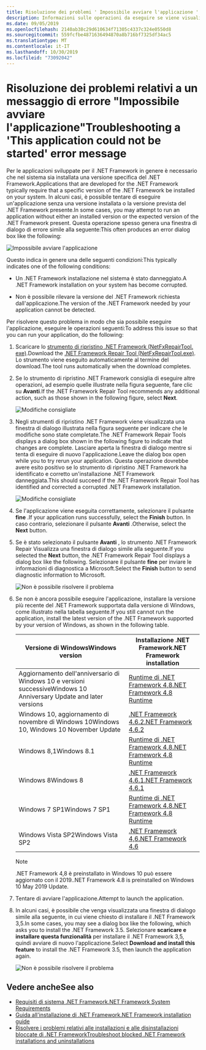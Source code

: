 ```yaml
---
title: Risoluzione dei problemi ' Impossibile avviare l'applicazione '
description: Informazioni sulle operazioni da eseguire se viene visualizzata la finestra di dialogo "Impossibile avviare l'applicazione".
ms.date: 09/05/2019
ms.openlocfilehash: 2140ab38c29d610634f71305c4337c324e0550d8
ms.sourcegitcommit: 559fcfbe4871636494870a8b716bf7325df34ac5
ms.translationtype: MT
ms.contentlocale: it-IT
ms.lasthandoff: 10/30/2019
ms.locfileid: "73092042"
---
```

# <a name="troubleshooting-a-this-application-could-not-be-started-error-message"></a><span data-ttu-id="41808-103">Risoluzione dei problemi relativi a un messaggio di errore "Impossibile avviare l'applicazione"</span><span class="sxs-lookup"><span data-stu-id="41808-103">Troubleshooting a 'This application could not be started' error message</span></span>

<span data-ttu-id="41808-104">Per le applicazioni sviluppate per il .NET Framework in genere è necessario che nel sistema sia installata una versione specifica del .NET Framework.</span><span class="sxs-lookup"><span data-stu-id="41808-104">Applications that are developed for the .NET Framework typically require that a specific version of the .NET Framework be installed on your system.</span></span> <span data-ttu-id="41808-105">In alcuni casi, è possibile tentare di eseguire un'applicazione senza una versione installata o la versione prevista del .NET Framework presente.</span><span class="sxs-lookup"><span data-stu-id="41808-105">In some cases, you may attempt to run an application without either an installed version or the expected version of the .NET Framework present.</span></span> <span data-ttu-id="41808-106">Questa operazione spesso genera una finestra di dialogo di errore simile alla seguente:</span><span class="sxs-lookup"><span data-stu-id="41808-106">This often produces an error dialog box like the following:</span></span>

![Impossibile avviare l'applicazione](media/application-not-started/app-could-not-be-started.png)

<span data-ttu-id="41808-108">Questo indica in genere una delle seguenti condizioni:</span><span class="sxs-lookup"><span data-stu-id="41808-108">This typically indicates one of the following conditions:</span></span>

- <span data-ttu-id="41808-109">Un .NET Framework installazione nel sistema è stato danneggiato.</span><span class="sxs-lookup"><span data-stu-id="41808-109">A .NET Framework installation on your system has become corrupted.</span></span>

- <span data-ttu-id="41808-110">Non è possibile rilevare la versione del .NET Framework richiesta dall'applicazione.</span><span class="sxs-lookup"><span data-stu-id="41808-110">The version of the .NET Framework needed by your application cannot be detected.</span></span>

<span data-ttu-id="41808-111">Per risolvere questo problema in modo che sia possibile eseguire l'applicazione, eseguire le operazioni seguenti:</span><span class="sxs-lookup"><span data-stu-id="41808-111">To address this issue so that you can run your application, do the following:</span></span>

1. <span data-ttu-id="41808-112">Scaricare lo [strumento di ripristino .NET Framework (NetFxRepairTool. exe)](https://www.microsoft.com/download/details.aspx?id=30135).</span><span class="sxs-lookup"><span data-stu-id="41808-112">Download the [.NET Framework Repair Tool (NetFxRepairTool.exe)](https://www.microsoft.com/download/details.aspx?id=30135).</span></span> <span data-ttu-id="41808-113">Lo strumento viene eseguito automaticamente al termine del download.</span><span class="sxs-lookup"><span data-stu-id="41808-113">The tool runs automatically when the download completes.</span></span>

1. <span data-ttu-id="41808-114">Se lo strumento di ripristino .NET Framework consiglia di eseguire altre operazioni, ad esempio quelle illustrate nella figura seguente, fare clic su **Avanti**.</span><span class="sxs-lookup"><span data-stu-id="41808-114">If the .NET Framework Repair Tool recommends any additional action, such as those shown in the following figure, select **Next**.</span></span>

   ![Modifiche consigliate](media/application-not-started/repair-tool-recommended-changes.png)

1. <span data-ttu-id="41808-116">Negli strumenti di ripristino .NET Framework viene visualizzata una finestra di dialogo illustrata nella figura seguente per indicare che le modifiche sono state completate.</span><span class="sxs-lookup"><span data-stu-id="41808-116">The .NET Framework Repair Tools displays a dialog box shown in the following figure to indicate that changes are complete.</span></span> <span data-ttu-id="41808-117">Lasciare aperta la finestra di dialogo mentre si tenta di eseguire di nuovo l'applicazione.</span><span class="sxs-lookup"><span data-stu-id="41808-117">Leave the dialog box open while you to try rerun your application.</span></span> <span data-ttu-id="41808-118">Questa operazione dovrebbe avere esito positivo se lo strumento di ripristino .NET Framework ha identificato e corretto un'installazione .NET Framework danneggiata.</span><span class="sxs-lookup"><span data-stu-id="41808-118">This should succeed if the .NET Framework Repair Tool has identified and corrected a corrupted .NET Framework installation.</span></span>

   ![Modifiche consigliate](media/application-not-started/repair-tool-changes-complete.png)

1. <span data-ttu-id="41808-120">Se l'applicazione viene eseguita correttamente, selezionare il pulsante **fine** .</span><span class="sxs-lookup"><span data-stu-id="41808-120">If your application runs successfully, select the **Finish** button.</span></span> <span data-ttu-id="41808-121">In caso contrario, selezionare il pulsante **Avanti** .</span><span class="sxs-lookup"><span data-stu-id="41808-121">Otherwise, select the **Next** button.</span></span>

1. <span data-ttu-id="41808-122">Se è stato selezionato il pulsante **Avanti** , lo strumento .NET Framework Repair Visualizza una finestra di dialogo simile alla seguente.</span><span class="sxs-lookup"><span data-stu-id="41808-122">If you selected the **Next** button, the .NET Framework Repair Tool displays a dialog box like the following.</span></span> <span data-ttu-id="41808-123">Selezionare il pulsante **fine** per inviare le informazioni di diagnostica a Microsoft.</span><span class="sxs-lookup"><span data-stu-id="41808-123">Select the **Finish** button to send diagnostic information to Microsoft.</span></span>

   ![Non è possibile risolvere il problema](media/application-not-started/repair-tool-no-resolution.png)

1. <span data-ttu-id="41808-125">Se non è ancora possibile eseguire l'applicazione, installare la versione più recente del .NET Framework supportata dalla versione di Windows, come illustrato nella tabella seguente.</span><span class="sxs-lookup"><span data-stu-id="41808-125">If you still cannot run the application, install the latest version of the .NET Framework supported by your version of Windows, as shown in the following table.</span></span>

   |<span data-ttu-id="41808-126">Versione di Windows</span><span class="sxs-lookup"><span data-stu-id="41808-126">Windows version</span></span>|<span data-ttu-id="41808-127">Installazione .NET Framework</span><span class="sxs-lookup"><span data-stu-id="41808-127">.NET Framework installation</span></span>|
   |---|---|
   |<span data-ttu-id="41808-128">Aggiornamento dell'anniversario di Windows 10 e versioni successive</span><span class="sxs-lookup"><span data-stu-id="41808-128">Windows 10 Anniversary Update and later versions</span></span>|[<span data-ttu-id="41808-129">Runtime di .NET Framework 4,8</span><span class="sxs-lookup"><span data-stu-id="41808-129">.NET Framework 4.8 Runtime</span></span>](https://dotnet.microsoft.com/download/dotnet-framework/net48)|
   |<span data-ttu-id="41808-130">Windows 10, aggiornamento di novembre di Windows 10</span><span class="sxs-lookup"><span data-stu-id="41808-130">Windows 10, Windows 10 November Update</span></span>|[<span data-ttu-id="41808-131">.NET Framework 4.6.2</span><span class="sxs-lookup"><span data-stu-id="41808-131">.NET Framework 4.6.2</span></span>](https://www.microsoft.com/download/details.aspx?id=53345)|
   |<span data-ttu-id="41808-132">Windows 8,1</span><span class="sxs-lookup"><span data-stu-id="41808-132">Windows 8.1</span></span>|[<span data-ttu-id="41808-133">Runtime di .NET Framework 4,8</span><span class="sxs-lookup"><span data-stu-id="41808-133">.NET Framework 4.8 Runtime</span></span>](https://dotnet.microsoft.com/download/dotnet-framework/net48)|
   |<span data-ttu-id="41808-134">Windows 8</span><span class="sxs-lookup"><span data-stu-id="41808-134">Windows 8</span></span>|[<span data-ttu-id="41808-135">.NET Framework 4.6.1</span><span class="sxs-lookup"><span data-stu-id="41808-135">.NET Framework 4.6.1</span></span>](https://www.microsoft.com/download/details.aspx?id=49981)|
   |<span data-ttu-id="41808-136">Windows 7 SP1</span><span class="sxs-lookup"><span data-stu-id="41808-136">Windows 7 SP1</span></span>|[<span data-ttu-id="41808-137">Runtime di .NET Framework 4,8</span><span class="sxs-lookup"><span data-stu-id="41808-137">.NET Framework 4.8 Runtime</span></span>](https://dotnet.microsoft.com/download/dotnet-framework/net48)|
   |<span data-ttu-id="41808-138">Windows Vista SP2</span><span class="sxs-lookup"><span data-stu-id="41808-138">Windows Vista SP2</span></span>|[<span data-ttu-id="41808-139">.NET Framework 4,6</span><span class="sxs-lookup"><span data-stu-id="41808-139">.NET Framework 4.6</span></span>](https://www.microsoft.com/download/details.aspx?id=48130)|

   > [!NOTE]
   > <span data-ttu-id="41808-140">.NET Framework 4,8 è preinstallato in Windows 10 può essere aggiornato con il 2019.</span><span class="sxs-lookup"><span data-stu-id="41808-140">.NET Framework 4.8 is preinstalled on Windows 10 May 2019 Update.</span></span>

1. <span data-ttu-id="41808-141">Tentare di avviare l'applicazione.</span><span class="sxs-lookup"><span data-stu-id="41808-141">Attempt to launch the application.</span></span>

1. <span data-ttu-id="41808-142">In alcuni casi, è possibile che venga visualizzata una finestra di dialogo simile alla seguente, in cui viene chiesto di installare il .NET Framework 3,5.</span><span class="sxs-lookup"><span data-stu-id="41808-142">In some cases, you may see a dialog box like the following, which asks you to install the .NET Framework 3.5.</span></span> <span data-ttu-id="41808-143">Selezionare **scaricare e installare questa funzionalità** per installare il .NET Framework 3,5, quindi avviare di nuovo l'applicazione.</span><span class="sxs-lookup"><span data-stu-id="41808-143">Select **Download and install this feature** to install the .NET Framework 3.5, then launch the application again.</span></span>

   ![Non è possibile risolvere il problema](media/application-not-started/install-3-5.png)

## <a name="see-also"></a><span data-ttu-id="41808-145">Vedere anche</span><span class="sxs-lookup"><span data-stu-id="41808-145">See also</span></span>

- [<span data-ttu-id="41808-146">Requisiti di sistema .NET Framework</span><span class="sxs-lookup"><span data-stu-id="41808-146">.NET Framework System Requirements</span></span>](../get-started/system-requirements.md)
- [<span data-ttu-id="41808-147">Guida all'installazione di .NET Framework</span><span class="sxs-lookup"><span data-stu-id="41808-147">.NET Framework installation guide</span></span>](index.md)
- [<span data-ttu-id="41808-148">Risolvere i problemi relativi alle installazioni e alle disinstallazioni bloccate di .NET Framework</span><span class="sxs-lookup"><span data-stu-id="41808-148">Troubleshoot blocked .NET Framework installations and uninstallations</span></span>](troubleshoot-blocked-installations-and-uninstallations.md)
